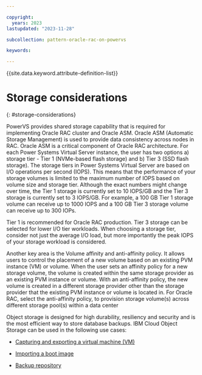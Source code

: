 ```yaml
---

copyright:
  years: 2023
lastupdated: "2023-11-28"

subcollection: pattern-oracle-rac-on-powervs

keywords:

---
```


{{site.data.keyword.attribute-definition-list}}

# Storage considerations
{: #storage-considerations}

PowerVS provides shared storage capability that is required for implementing Oracle RAC cluster and Oracle ASM. Oracle ASM (Automatic Storage Management) is used to provide data consistency across nodes in RAC. Oracle ASM is a critical component of Oracle RAC architecture. For each Power Systems Virtual Server instance, the user has two options a) storage tier - Tier 1 (NVMe-based flash storage) and b) Tier 3 (SSD flash storage). The storage tiers in Power Systems Virtual Server are based on I/O operations per second (IOPS). This means that the performance of your storage volumes is limited to the maximum number of IOPS based on volume size and storage tier. Although the exact numbers might change over time, the Tier 1 storage is currently set to 10 IOPS/GB and the Tier 3 storage is currently set to 3 IOPS/GB. For example, a 100 GB Tier 1 storage volume can receive up to 1000 IOPS and a 100 GB Tier 3 storage volume can receive up to 300 IOPs.

Tier 1 is recommended for Oracle RAC production. Tier 3 storage can be selected for lower I/O tier workloads. When choosing a storage tier, consider not just the average I/O load, but more importantly the peak IOPS of your storage workload is considered.

Another key area is the Volume affinity and anti-affinity policy. It allows users to control the placement of a new volume based on an existing PVM instance (VM) or volume. When the user sets an affinity policy for a new storage volume, the volume is created within the same storage provider as an existing PVM instance or volume. With an anti-affinity policy, the new volume is created in a different storage provider other than the storage provider that the existing PVM instance or volume is located in. For Oracle RAC, select the anti-affinity policy, to provision storage volume(s) across different storage pool(s) within a data center

Object storage is designed for high durability, resiliency and security and is the most efficient way to store database backups. IBM Cloud Object Storage can be used in the following use cases:

-   [Capturing and exporting a virtual machine (VM)](https://cloud.ibm.com/docs/power-iaas?topic=power-iaas-capturing-exporting-vm)

-   [Importing a boot image](https://cloud.ibm.com/docs/power-iaas?topic=power-iaas-importing-boot-image)

-   [Backup repository](https://cloud.ibm.com/docs/power-iaas?topic=power-iaas-backup-strategies)
